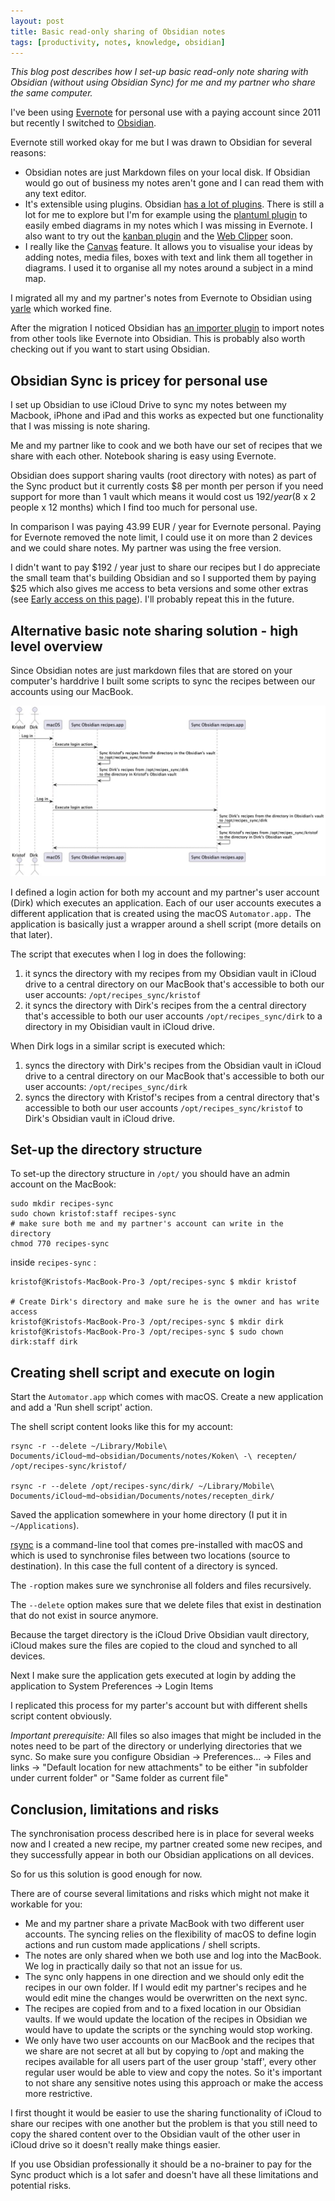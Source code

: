 ```yaml
---
layout: post
title: Basic read-only sharing of Obsidian notes
tags: [productivity, notes, knowledge, obsidian]
---
```


_This blog post describes how I set-up basic read-only note sharing with Obsidian (without using Obsidian Sync) for me and my partner who share the same computer._

I've been using [Evernote](https://evernote.com) for personal use with a paying account since 2011 but recently I switched to [Obsidian](https://obsidian.md). 

Evernote still worked okay for me but I was drawn to Obsidian for several reasons:

   - Obsidian notes are just Markdown files on your local disk. If Obsidian would  go out of business my notes aren't gone and I can read them with any text editor.
   - It's extensible using plugins. Obsidian [has a lot of plugins](https://obsidian.md/plugins). There is still a lot for me to explore but I'm for example using the [plantuml plugin](https://github.com/joethei/obsidian-plantuml) to easily embed diagrams in my notes which I was missing in Evernote. I also want to try out the [kanban plugin](https://github.com/mgmeyers/obsidian-kanban) and the [Web Clipper](https://stephango.com/obsidian-web-clipper) soon.
   - I really like the [Canvas](https://obsidian.md/canvas) feature. It allows you to visualise your ideas by adding notes, media files, boxes with text and link them all together in diagrams. I used it to organise all my notes around a subject in a mind map. 

I migrated all my and my partner's notes from Evernote to Obsidian using [yarle](https://github.com/akosbalasko/yarle) which worked fine. 

After the migration I noticed Obsidian has [an importer plugin](https://github.com/obsidianmd/obsidian-importer) to import notes from other tools like Evernote into Obsidian. This is probably also worth checking out if you want to start using Obsidian.

## Obsidian Sync is pricey for personal use

I set up Obsidian to use iCloud Drive to sync my notes between my Macbook, iPhone and iPad and this works as expected but one functionality that I was missing is note sharing.

Me and my partner like to cook and we both have our set of recipes that we share with each other. Notebook sharing is easy using Evernote.

Obsidian does support sharing vaults (root directory with notes) as part of the Sync product but it currently costs $8 per month per person if you need support for more than 1 vault which means it would cost us $192 / year ($8 x 2 people x 12 months) which I find too much for personal use.  

In comparison I was paying 43.99 EUR / year for Evernote personal. Paying for Evernote removed the note limit, I could use it on more than 2 devices and we could share notes. My partner was using the free version.

I didn't want to pay $192 / year just to share our recipes but I do appreciate the small team that's building Obsidian and so I supported them by paying $25 which also gives me access to beta versions and some other extras (see [Early access on this page](https://obsidian.md/pricing)). I'll probably repeat this in the future.

## Alternative basic note sharing solution - high level overview

Since Obsidian notes are just markdown files that are stored on your computer's harddrive I built some scripts to sync the recipes between our accounts using our MacBook. 


!["Sequence diagram of the high level synchronisation process"](../assets/img/2024-06-01-basic-readonly-sharing-obsidian-notes-sequence-diagram.jpg)<br>


I defined a login action for both my account and my partner's user account (Dirk) which executes an application. Each of our user accounts executes a different application that is created using the macOS `Automator.app.` The application is basically just a wrapper around a shell script (more details on that later).

The script that executes when I log in does the following:

1. it syncs the directory with my recipes from my Obsidian vault in iCloud drive to a central directory on our MacBook that's accessible to both our user accounts: `/opt/recipes_sync/kristof` 
2. it syncs the directory with Dirk's recipes from the a central directory that's accessible to both our user accounts `/opt/recipes_sync/dirk` to a directory in my Obisidian vault in iCloud drive.

When Dirk logs in a similar script is executed which:

1. syncs the directory with Dirk's recipes from the Obsidian vault in iCloud drive to a central directory on our MacBook that's accessible to both our user accounts: `/opt/recipes_sync/dirk` 
2. syncs the directory with Kristof's recipes from a central directory that's accessible to both our user accounts `/opt/recipes_sync/kristof` to Dirk's Obsidian vault in iCloud drive.

## Set-up the directory structure

To set-up the directory structure in `/opt/` you should have an admin account on the MacBook:

```
sudo mkdir recipes-sync
sudo chown kristof:staff recipes-sync
# make sure both me and my partner's account can write in the directory
chmod 770 recipes-sync
```

inside `recipes-sync` :

```
kristof@Kristofs-MacBook-Pro-3 /opt/recipes-sync $ mkdir kristof

# Create Dirk's directory and make sure he is the owner and has write access
kristof@Kristofs-MacBook-Pro-3 /opt/recipes-sync $ mkdir dirk
kristof@Kristofs-MacBook-Pro-3 /opt/recipes-sync $ sudo chown dirk:staff dirk
```


## Creating shell script and execute on login 

Start the `Automator.app` which comes with macOS. 
Create a new application and add a 'Run shell script' action. 

The shell script content looks like this for my account:

```
rsync -r --delete ~/Library/Mobile\ Documents/iCloud~md~obsidian/Documents/notes/Koken\ -\ recepten/ /opt/recipes-sync/kristof/

rsync -r --delete /opt/recipes-sync/dirk/ ~/Library/Mobile\ Documents/iCloud~md~obsidian/Documents/notes/recepten_dirk/
```

Saved the application somewhere in your home directory (I put it in `~/Applications`).

[rsync](https://en.wikipedia.org/wiki/Rsync) is a command-line tool that comes pre-installed with macOS and which is used to synchronise files between two locations (source to destination). In this case the full content of a directory is synced.

The `-r`option makes sure we synchronise all folders and files recursively. 

The `--delete` option makes sure that we delete files that exist in destination that do not exist in source anymore.

Because the target directory is the iCloud Drive Obsidian vault directory, iCloud makes sure the files are copied to the cloud and synched to all devices.

Next I make sure the application gets executed at login by adding the application to System Preferences -> Login Items 

I replicated this process for my parter's account but with different shells script content obviously.

*Important prerequisite:* All files so also images that might be included in the notes need to be part of the directory or underlying directories that we sync. So make sure you configure Obsidian -> Preferences... -> Files and links -> "Default location for new attachments" to be either "in subfolder under current folder" or "Same folder as current file"

## Conclusion, limitations and risks

The synchronisation process described here is in place for several weeks now and I created a new recipe, my partner created some new recipes, and they successfully appear in both our Obsidian applications on all devices.

So for us this solution is good enough for now.

There are of course several limitations and risks which might not make it workable for you:

- Me and my partner share a private MacBook with two different user accounts. The syncing relies on the flexibility of macOS to define login actions and run custom made applications / shell scripts.
- The notes are only shared when we both use and log into the MacBook. We log in practically daily so that not an issue for us.
- The sync only happens in one direction and we should only edit the recipes in our own folder. If I would edit my partner's recipes and he would edit mine the changes would be overwritten on the next sync.
- The recipes are copied from and to a fixed location in our Obsidian vaults. If we would update the location of the recipes in Obsidian we would have to update the scripts or the synching would stop working.
- We only have two user accounts on our MacBook and the recipes that we share are not secret at all but by copying to /opt and making the recipes available for all users part of the user group 'staff', every other regular user would be able to view and copy the notes. So it's important to not share any sensitive notes using this approach or make the access more restrictive.

I first thought it would be easier to use the sharing functionality of iCloud to share our recipes with one another but the problem is that you still need to copy the shared content over to the Obsidian vault of the other user in iCloud drive so it doesn't really make things easier.

If you use Obsidian professionally it should be a no-brainer to pay for the Sync product which is a lot safer and doesn't have all these limitations and potential risks.
